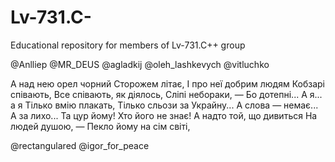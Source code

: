 # Lv-731.C-
Educational repository for members of  Lv-731.C++ group

@Anlliep 
@MR_DEUS 
@agladkij 
@oleh_lashkevych 
@vitluchko 

А над нею орел чорний
Сторожем літає,
І про неї добрим людям
Кобзарі співають,
Все співають, як діялось,
Сліпі небораки, —
Бо дотепні... А я... а я
Тілько вмію плакать,
Тілько сльози за Украйну...
А слова — немає...
А за лихо... Та цур йому!
Хто його не знає!
А надто той, що дивиться
На людей душою, —
Пекло йому на сім світі,

@rectangulared 
@igor_for_peace 

